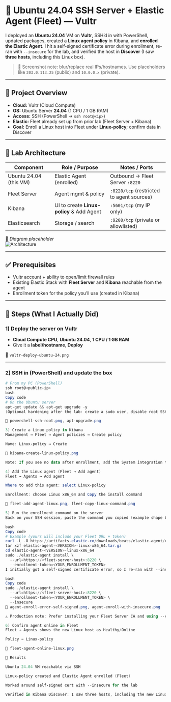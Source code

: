 # 🐧 Ubuntu 24.04 SSH Server + Elastic Agent (Fleet) — Vultr

I deployed an **Ubuntu 24.04** VM on **Vultr**, SSH’d in with PowerShell, updated packages, created a **Linux agent policy** in Kibana, and **enrolled the Elastic Agent**. I hit a self-signed certificate error during enrollment, re-ran with `--insecure` for the lab, and verified the host in **Discover** (I saw **three hosts**, including this Linux box).

> 🔐 Screenshot note: blur/replace real IPs/hostnames. Use placeholders like `203.0.113.25` (public) and `10.0.0.x` (private).

---

## 📌 Project Overview
- **Cloud:** Vultr (Cloud Compute)
- **OS:** Ubuntu Server **24.04** (1 CPU / 1 GB RAM)
- **Access:** SSH (PowerShell → `ssh root@<ip>`)
- **Elastic:** Fleet already set up from prior lab (Fleet Server + Kibana)
- **Goal:** Enroll a Linux host into Fleet under **Linux-policy**; confirm data in Discover

---

## 🧱 Lab Architecture

| Component                     | Role / Purpose                              | Notes / Ports |
|------------------------------|---------------------------------------------|---------------|
| Ubuntu 24.04 (this VM)       | Elastic Agent (enrolled)                    | Outbound → Fleet Server `:8220` |
| Fleet Server                 | Agent mgmt & policy                         | `:8220/tcp` (restricted to agent sources) |
| Kibana                       | UI to create **Linux-policy** & Add Agent   | `:5601/tcp` (my IP only) |
| Elasticsearch                | Storage / search                             | `:9200/tcp` (private or allowlisted) |

📸 *Diagram placeholder*  
![Architecture](./screenshots/elastic-linux-architecture.png)

---

## ✅ Prerequisites
- Vultr account + ability to open/limit firewall rules
- Existing Elastic Stack with **Fleet Server** and **Kibana** reachable from the agent
- Enrollment token for the policy you’ll use (created in Kibana)

---

## 🚀 Steps (What I Actually Did)

### 1) Deploy the server on Vultr
- **Cloud Compute CPU**, **Ubuntu 24.04**, **1 CPU / 1 GB RAM**
- Give it a **label/hostname**, **Deploy**

📸 `vultr-deploy-ubuntu-24.png`

---

### 2) SSH in (PowerShell) and update the box
```powershell
# From my PC (PowerShell)
ssh root@<public-ip>
bash
Copy code
# On the Ubuntu server
apt-get update && apt-get upgrade -y
(Optional hardening after the lab: create a sudo user, disable root SSH, enforce key auth.)

📸 powershell-ssh-root.png, apt-upgrade.png

3) Create a Linux policy in Kibana
Management → Fleet → Agent policies → Create policy

Name: Linux-policy → Create

📸 kibana-create-linux-policy.png

Note: If you see no data after enrollment, add the System integration to Linux-policy.

4) Add the Linux agent (Fleet → Add agent)
Fleet → Agents → Add agent

Where to add this agent: select Linux-policy

Enrollment: choose Linux x86_64 and Copy the install command

📸 fleet-add-agent-linux.png, fleet-copy-linux-command.png

5) Run the enrollment command on the server
Back on your SSH session, paste the command you copied (example shape below):

bash
Copy code
# Example (yours will include your Fleet URL + token)
curl -L -O https://artifacts.elastic.co/downloads/beats/elastic-agent/elastic-agent-<VERSION>-linux-x86_64.tar.gz
tar xzf elastic-agent-<VERSION>-linux-x86_64.tar.gz
cd elastic-agent-<VERSION>-linux-x86_64
sudo ./elastic-agent install \
  --url=https://<fleet-server-host>:8220 \
  --enrollment-token=<YOUR_ENROLLMENT_TOKEN>
I initially got a self-signed certificate error, so I re-ran with --insecure (lab only):

bash
Copy code
sudo ./elastic-agent install \
  --url=https://<fleet-server-host>:8220 \
  --enrollment-token=<YOUR_ENROLLMENT_TOKEN> \
  --insecure
📸 agent-enroll-error-self-signed.png, agent-enroll-with-insecure.png

⚠️ Production note: Prefer installing your Fleet Server CA and using --certificate-authorities=/path/ca.crt instead of --insecure.

6) Confirm agent online in Fleet
Fleet → Agents shows the new Linux host as Healthy/Online

Policy = Linux-policy

📸 fleet-agent-online-linux.png

🏁 Results

Ubuntu 24.04 VM reachable via SSH

Linux-policy created and Elastic Agent enrolled (Fleet)

Worked around self-signed cert with --insecure for the lab

Verified in Kibana Discover: I saw three hosts, including the new Linux machine
